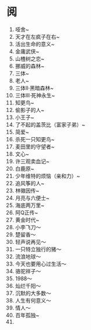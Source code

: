 # 阅

1. 哑舍~
2. 天才在左疯子在右~
3. 活出生命的意义~
4. 金庸武侠~
5. 山楂树之恋~
6. 挪威的森林~
7. 三体~
8. 老人~
9. 三体Ⅱ·黑暗森林~
10. 三体Ⅲ·死神永生~
11. 知更鸟~
12. 偷影子的人~
13. 小王子~
14. 了不起的盖茨比（富家子弟）~
15. 简爱~
16. 杀死一只知更鸟~
17. 麦田里的守望者~
18. 文心~
19. 许三观卖血记~
20. 白鹿原~
21. 少年维特的烦恼（亲和力）~
22. 追风筝的人~
23. 林徽因传~
24. 月亮与六便士~
25. 海底两万里~
26. 阿Q正传~
27. 黄金时代~
28. 小李飞刀～
29. 楚留香～
30. 轻声说再见～
31. 一只特立独行的猪～
32. 流浪地球～
33. 今天也要用心过生活～
34. 骆驼祥子～
35. 1988～
36. 灿烂千阳～
37. 沉默的大多数～
38. 人生有何意义～
39. 情人～
40. 百年孤独~
41. 